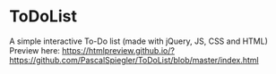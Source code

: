 # ToDoList
A simple interactive To-Do list (made with jQuery, JS, CSS and HTML)  
Preview here: https://htmlpreview.github.io/?https://github.com/PascalSpiegler/ToDoList/blob/master/index.html
